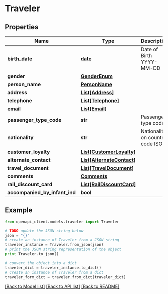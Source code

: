 # Traveler


## Properties
Name | Type | Description | Notes
------------ | ------------- | ------------- | -------------
**birth_date** | **date** | Date of Birth YYYY-MM-DD | [optional] 
**gender** | [**GenderEnum**](GenderEnum.md) |  | [optional] 
**person_name** | [**PersonName**](PersonName.md) |  | 
**address** | [**List[Address]**](Address.md) |  | [optional] 
**telephone** | [**List[Telephone]**](Telephone.md) |  | [optional] 
**email** | [**List[Email]**](Email.md) |  | [optional] 
**passenger_type_code** | **str** | Passenger type code | [optional] 
**nationality** | **str** | Nationality on country code ISO | [optional] 
**customer_loyalty** | [**List[CustomerLoyalty]**](CustomerLoyalty.md) |  | [optional] 
**alternate_contact** | [**List[AlternateContact]**](AlternateContact.md) |  | [optional] 
**travel_document** | [**List[TravelDocument]**](TravelDocument.md) |  | [optional] 
**comments** | [**Comments**](Comments.md) |  | [optional] 
**rail_discount_card** | [**List[RailDiscountCard]**](RailDiscountCard.md) |  | [optional] 
**accompanied_by_infant_ind** | **bool** |  | [optional] 

## Example

```python
from openapi_client.models.traveler import Traveler

# TODO update the JSON string below
json = "{}"
# create an instance of Traveler from a JSON string
traveler_instance = Traveler.from_json(json)
# print the JSON string representation of the object
print Traveler.to_json()

# convert the object into a dict
traveler_dict = traveler_instance.to_dict()
# create an instance of Traveler from a dict
traveler_form_dict = traveler.from_dict(traveler_dict)
```
[[Back to Model list]](../README.md#documentation-for-models) [[Back to API list]](../README.md#documentation-for-api-endpoints) [[Back to README]](../README.md)


